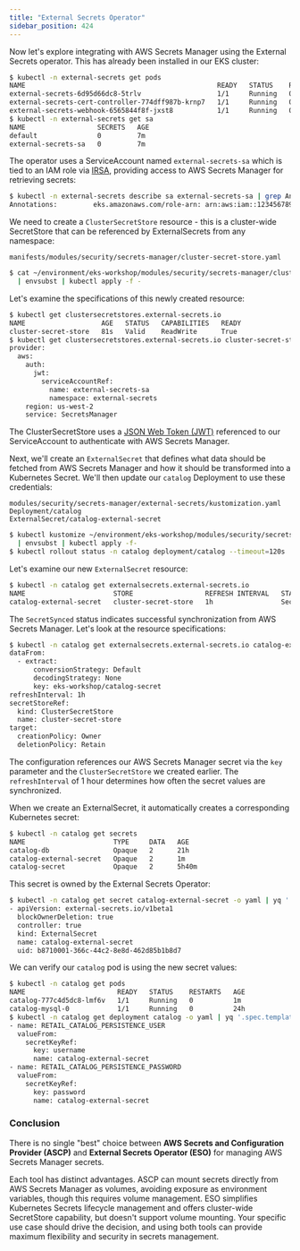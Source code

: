 ```yaml
---
title: "External Secrets Operator"
sidebar_position: 424
---
```


Now let's explore integrating with AWS Secrets Manager using the External Secrets operator. This has already been installed in our EKS cluster:

```bash
$ kubectl -n external-secrets get pods
NAME                                                READY   STATUS    RESTARTS   AGE
external-secrets-6d95d66dc8-5trlv                   1/1     Running   0          7m
external-secrets-cert-controller-774dff987b-krnp7   1/1     Running   0          7m
external-secrets-webhook-6565844f8f-jxst8           1/1     Running   0          7m
$ kubectl -n external-secrets get sa
NAME                  SECRETS   AGE
default               0         7m
external-secrets-sa   0         7m
```

The operator uses a ServiceAccount named `external-secrets-sa` which is tied to an IAM role via [IRSA](../../iam-roles-for-service-accounts/), providing access to AWS Secrets Manager for retrieving secrets:

```bash
$ kubectl -n external-secrets describe sa external-secrets-sa | grep Annotations
Annotations:         eks.amazonaws.com/role-arn: arn:aws:iam::1234567890:role/eks-workshop-external-secrets-sa-irsa
```

We need to create a `ClusterSecretStore` resource - this is a cluster-wide SecretStore that can be referenced by ExternalSecrets from any namespace:

```file
manifests/modules/security/secrets-manager/cluster-secret-store.yaml
```

```bash
$ cat ~/environment/eks-workshop/modules/security/secrets-manager/cluster-secret-store.yaml \
  | envsubst | kubectl apply -f -
```

Let's examine the specifications of this newly created resource:

```bash
$ kubectl get clustersecretstores.external-secrets.io
NAME                   AGE   STATUS   CAPABILITIES   READY
cluster-secret-store   81s   Valid    ReadWrite      True
$ kubectl get clustersecretstores.external-secrets.io cluster-secret-store  -o yaml | yq '.spec'
provider:
  aws:
    auth:
      jwt:
        serviceAccountRef:
          name: external-secrets-sa
          namespace: external-secrets
    region: us-west-2
    service: SecretsManager

```

The ClusterSecretStore uses a [JSON Web Token (JWT)](https://jwt.io/) referenced to our ServiceAccount to authenticate with AWS Secrets Manager.

Next, we'll create an `ExternalSecret` that defines what data should be fetched from AWS Secrets Manager and how it should be transformed into a Kubernetes Secret. We'll then update our `catalog` Deployment to use these credentials:

```kustomization
modules/security/secrets-manager/external-secrets/kustomization.yaml
Deployment/catalog
ExternalSecret/catalog-external-secret
```

```bash
$ kubectl kustomize ~/environment/eks-workshop/modules/security/secrets-manager/external-secrets/ \
  | envsubst | kubectl apply -f-
$ kubectl rollout status -n catalog deployment/catalog --timeout=120s
```

Let's examine our new `ExternalSecret` resource:

```bash
$ kubectl -n catalog get externalsecrets.external-secrets.io
NAME                      STORE                  REFRESH INTERVAL   STATUS         READY
catalog-external-secret   cluster-secret-store   1h                 SecretSynced   True
```

The `SecretSynced` status indicates successful synchronization from AWS Secrets Manager. Let's look at the resource specifications:

```bash
$ kubectl -n catalog get externalsecrets.external-secrets.io catalog-external-secret -o yaml | yq '.spec'
dataFrom:
  - extract:
      conversionStrategy: Default
      decodingStrategy: None
      key: eks-workshop/catalog-secret
refreshInterval: 1h
secretStoreRef:
  kind: ClusterSecretStore
  name: cluster-secret-store
target:
  creationPolicy: Owner
  deletionPolicy: Retain
```

The configuration references our AWS Secrets Manager secret via the `key` parameter and the `ClusterSecretStore` we created earlier. The `refreshInterval` of 1 hour determines how often the secret values are synchronized.

When we create an ExternalSecret, it automatically creates a corresponding Kubernetes secret:

```bash
$ kubectl -n catalog get secrets
NAME                      TYPE     DATA   AGE
catalog-db                Opaque   2      21h
catalog-external-secret   Opaque   2      1m
catalog-secret            Opaque   2      5h40m
```

This secret is owned by the External Secrets Operator:

```bash
$ kubectl -n catalog get secret catalog-external-secret -o yaml | yq '.metadata.ownerReferences'
- apiVersion: external-secrets.io/v1beta1
  blockOwnerDeletion: true
  controller: true
  kind: ExternalSecret
  name: catalog-external-secret
  uid: b8710001-366c-44c2-8e8d-462d85b1b8d7
```

We can verify our `catalog` pod is using the new secret values:

```bash
$ kubectl -n catalog get pods
NAME                       READY   STATUS    RESTARTS   AGE
catalog-777c4d5dc8-lmf6v   1/1     Running   0          1m
catalog-mysql-0            1/1     Running   0          24h
$ kubectl -n catalog get deployment catalog -o yaml | yq '.spec.template.spec.containers[] | .env'
- name: RETAIL_CATALOG_PERSISTENCE_USER
  valueFrom:
    secretKeyRef:
      key: username
      name: catalog-external-secret
- name: RETAIL_CATALOG_PERSISTENCE_PASSWORD
  valueFrom:
    secretKeyRef:
      key: password
      name: catalog-external-secret
```

### Conclusion

There is no single "best" choice between **AWS Secrets and Configuration Provider (ASCP)** and **External Secrets Operator (ESO)** for managing AWS Secrets Manager secrets.

Each tool has distinct advantages. ASCP can mount secrets directly from AWS Secrets Manager as volumes, avoiding exposure as environment variables, though this requires volume management. ESO simplifies Kubernetes Secrets lifecycle management and offers cluster-wide SecretStore capability, but doesn't support volume mounting. Your specific use case should drive the decision, and using both tools can provide maximum flexibility and security in secrets management.
